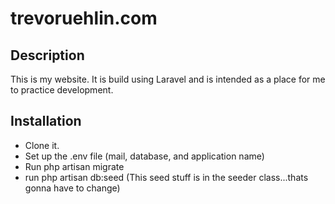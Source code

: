 # trevoruehlin.com

## Description
This is my website.  It is build using Laravel and is intended as a place for me to practice development.

## Installation
- Clone it.
- Set up the .env file (mail, database, and application name)
- Run php artisan migrate
- run php artisan db:seed (This seed stuff is in the seeder class...thats gonna have to change)
